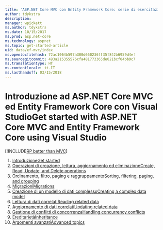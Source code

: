 ```yaml
---
title: 'ASP.NET Core MVC con Entity Framework Core: serie di esercitazioni'
author: tdykstra
description: 
manager: wpickett
ms.author: tdykstra
ms.date: 10/15/2017
ms.prod: asp.net-core
ms.technology: aspnet
ms.topic: get-started-article
uid: data/ef-mvc/index
ms.openlocfilehash: 72ac1064b597a300d660236ff35f842b6959d4ef
ms.sourcegitcommit: 493a215355576cfa481773365de021bcf04bb9c7
ms.translationtype: HT
ms.contentlocale: it-IT
ms.lasthandoff: 03/15/2018
---
```

# <a name="get-started-with-aspnet-core-mvc-and-entity-framework-core-using-visual-studio"></a><span data-ttu-id="384d1-102">Introduzione ad ASP.NET Core MVC ed Entity Framework Core con Visual Studio</span><span class="sxs-lookup"><span data-stu-id="384d1-102">Get started with ASP.NET Core MVC and Entity Framework Core using Visual Studio</span></span>

[!INCLUDE[RP better than MVC](../../includes/RP-EF/rp-over-mvc.md)]

1. [<span data-ttu-id="384d1-103">Introduzione</span><span class="sxs-lookup"><span data-stu-id="384d1-103">Get started</span></span>](xref:data/ef-mvc/intro)
1. [<span data-ttu-id="384d1-104">Operazioni di creazione, lettura, aggiornamento ed eliminazione</span><span class="sxs-lookup"><span data-stu-id="384d1-104">Create, Read, Update, and Delete operations</span></span>](xref:data/ef-mvc/crud)
1. [<span data-ttu-id="384d1-105">Ordinamento, filtro, paging e raggruppamento</span><span class="sxs-lookup"><span data-stu-id="384d1-105">Sorting, filtering, paging, and grouping</span></span>](xref:data/ef-mvc/sort-filter-page)
1. [<span data-ttu-id="384d1-106">Migrazioni</span><span class="sxs-lookup"><span data-stu-id="384d1-106">Migrations</span></span>](xref:data/ef-mvc/migrations)
1. [<span data-ttu-id="384d1-107">Creazione di un modello di dati complesso</span><span class="sxs-lookup"><span data-stu-id="384d1-107">Creating a complex data model</span></span>](xref:data/ef-mvc/complex-data-model)
1. [<span data-ttu-id="384d1-108">Lettura di dati correlati</span><span class="sxs-lookup"><span data-stu-id="384d1-108">Reading related data</span></span>](xref:data/ef-mvc/read-related-data)
1. [<span data-ttu-id="384d1-109">Aggiornamento di dati correlati</span><span class="sxs-lookup"><span data-stu-id="384d1-109">Updating related data</span></span>](xref:data/ef-mvc/update-related-data)
1. [<span data-ttu-id="384d1-110">Gestione di conflitti di concorrenza</span><span class="sxs-lookup"><span data-stu-id="384d1-110">Handling concurrency conflicts</span></span>](xref:data/ef-mvc/concurrency)
1. [<span data-ttu-id="384d1-111">Ereditarietà</span><span class="sxs-lookup"><span data-stu-id="384d1-111">Inheritance</span></span>](xref:data/ef-mvc/inheritance)
1. [<span data-ttu-id="384d1-112">Argomenti avanzati</span><span class="sxs-lookup"><span data-stu-id="384d1-112">Advanced topics</span></span>](xref:data/ef-mvc/advanced)
